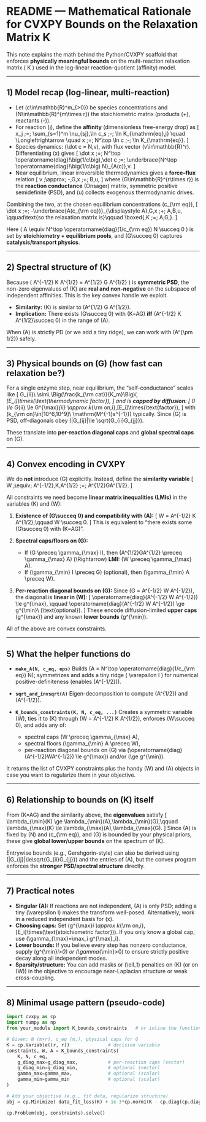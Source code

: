 # README — Mathematical Rationale for CVXPY Bounds on the Relaxation Matrix **K**

This note explains the math behind the Python/CVXPY scaffold that enforces **physically meaningful bounds** on the multi-reaction relaxation matrix
\(
K
\)
used in the log-linear reaction-quotient (affinity) model.

---

## 1) Model recap (log-linear, multi-reaction)

- Let \(c\in\mathbb{R}^m_{>0}\) be species concentrations and \(N\in\mathbb{R}^{m\times r}\) the stoichiometric matrix (products \(+\), reactants \(-\)).
- For reaction \(j\), define the **affinity** (dimensionless free-energy drop) as
  \[
  x_j \;=\; \sum_{s=1}^m \nu_{sj}\,\ln c_s \;-\; \ln K_{\mathrm{eq},j}
  \quad \Longleftrightarrow \quad
  x \;=\; N^\top \ln c \;-\; \ln K_{\mathrm{eq}}.
  \]
- Species dynamics: \(\dot c = N\,v\), with flux vector \(v\in\mathbb{R}^r\).
  Differentiating \(x\) gives
  \[
  \dot x \;=\; N^\top \operatorname{diag}\!\big(1/c\big)\,\dot c
           \;=\; \underbrace{N^\top \operatorname{diag}\!\big(1/c\big) N}_{A(c)}\,v.
  \]
- Near equilibrium, linear irreversible thermodynamics gives a **force–flux** relation
  \[
  v \;\approx\; -\,G\,x \;+\; B\,u,
  \]
  where \(G\in\mathbb{R}^{r\times r}\) is the **reaction conductance** (Onsager) matrix, symmetric positive semidefinite (PSD), and \(u\) collects exogenous thermodynamic drives.

Combining the two, at the chosen equilibrium concentrations \(c_{\rm eq}\),
\[
\dot x \;=\; -\underbrace{A(c_{\rm eq})}_{\displaystyle A}\,G\,x \;+\; A\,B\,u,
\qquad\text{so the relaxation matrix is}\qquad
\boxed{\,K \;=\; A\,G\,}.
\]

Here
\(
A \equiv N^\top \operatorname{diag}(1/c_{\rm eq}) N \succeq 0
\)
is set by **stoichiometry + equilibrium pools**, and \(G\succeq 0\) captures **catalysis/transport physics**.

---

## 2) Spectral structure of \(K\)

Because
\(
A^{-1/2} K A^{1/2} = A^{1/2} G A^{1/2}
\)
is **symmetric PSD**, the non-zero eigenvalues of \(K\) are **real and non-negative** on the subspace of independent affinities. This is the key convex handle we exploit.

- **Similarity:** \(K\) is similar to \(A^{1/2} G A^{1/2}\).
- **Implication:** There exists \(G\succeq 0\) with \(K=AG\) **iff** \(A^{-1/2} K A^{1/2}\succeq 0\) in the range of \(A\).

When \(A\) is strictly PD (or we add a tiny ridge), we can work with \(A^{\pm 1/2}\) safely.

---

## 3) Physical bounds on \(G\) (how fast can relaxation be?)

For a single enzyme step, near equilibrium, the “self-conductance” scales like
\[
G_{ii}\ \sim\ \Big(\frac{k_{\rm cat}}{K_m}\Big)_i\,[E_i]\times(\text{thermodynamic factor}),
\]
and is **capped by diffusion**:
\[
0 \le G_{ii} \le G^{\max}_{ii} \approx k_{\rm on,i}\,[E_i]\times(\text{factor}),
\]
with \(k_{\rm on}\in[10^6,10^9]\ \mathrm{M^{-1}s^{-1}}\) typically. Since \(G\) is PSD, off-diagonals obey \(|G_{ij}|\le \sqrt{G_{ii}G_{jj}}\).

These translate into **per-reaction diagonal caps** and **global spectral caps** on \(G\).

---

## 4) Convex encoding in CVXPY

We do **not** introduce \(G\) explicitly. Instead, define the **similarity variable**
\[
W \;\equiv\; A^{-1/2}\,K\,A^{1/2} \;=\; A^{1/2}GA^{1/2}.
\]

All constraints we need become **linear matrix inequalities (LMIs)** in the variables \(K\) and \(W\):

1. **Existence of \(G\succeq 0\) and compatibility with \(A\):**
   \[
   W = A^{-1/2} K A^{1/2},\qquad W \succeq 0.
   \]
   This is equivalent to “there exists some \(G\succeq 0\) with \(K=AG\)”.

2. **Spectral caps/floors on \(G\):**
   - If \(G \preceq \gamma_{\max} I\), then \(A^{1/2}GA^{1/2} \preceq \gamma_{\max} A\)
     \(\Rightarrow\) **LMI:** \(W \preceq \gamma_{\max} A\).
   - If \(\gamma_{\min} I \preceq G\) (optional), then \(\gamma_{\min} A \preceq W\).

3. **Per-reaction diagonal bounds on \(G\):**
   Since \(G = A^{-1/2} W A^{-1/2}\), the diagonal is **linear in \(W\)**:
   \[
   \operatorname{diag}(A^{-1/2} W A^{-1/2}) \le g^{\max}, \qquad
   \operatorname{diag}(A^{-1/2} W A^{-1/2}) \ge g^{\min}\ (\text{optional}).
   \]
   These encode diffusion-limited **upper caps** \(g^{\max}\) and any known **lower bounds** \(g^{\min}\).

All of the above are convex constraints.

---

## 5) What the helper functions do

- **`make_A(N, c_eq, eps)`**
  Builds \(A = N^\top \operatorname{diag}(1/c_{\rm eq}) N\); symmetrizes and adds a tiny ridge \( \varepsilon I \) for numerical positive-definiteness (enables \(A^{-1/2}\)).

- **`sqrt_and_invsqrt(A)`**
  Eigen-decomposition to compute \(A^{1/2}\) and \(A^{-1/2}\).

- **`K_bounds_constraints(K, N, c_eq, ...)`**
  Creates a symmetric variable \(W\), ties it to \(K\) through
  \(W = A^{-1/2} K A^{1/2}\), enforces \(W\succeq 0\), and adds any of:
  - spectral caps \(W \preceq \gamma_{\max} A\),
  - spectral floors \(\gamma_{\min} A \preceq W\),
  - per-reaction diagonal bounds on \(G\) via
    \(\operatorname{diag}(A^{-1/2}WA^{-1/2}) \le g^{\max}\) and/or \(\ge g^{\min}\).

It returns the list of CVXPY constraints plus the handy \(W\) and \(A\) objects in case you want to regularize them in your objective.

---

## 6) Relationship to bounds on \(K\) itself

From \(K=AG\) and the similarity above, the **eigenvalues** satisfy
\[
\lambda_{\min}(K) \ge \lambda_{\min}(A)\,\lambda_{\min}(G),\qquad
\lambda_{\max}(K) \le \lambda_{\max}(A)\,\lambda_{\max}(G).
\]
Since \(A\) is fixed by \(N\) and \(c_{\rm eq}\), and \(G\) is bounded by your physical priors, these give **global lower/upper bounds** on the spectrum of \(K\).

Entrywise bounds (e.g., Gershgorin-style) can also be derived using
\(|G_{ij}|\le\sqrt{G_{ii}G_{jj}}\) and the entries of \(A\), but the convex program enforces the **stronger PSD/spectral structure** directly.

---

## 7) Practical notes

- **Singular \(A\):** If reactions are not independent, \(A\) is only PSD; adding a tiny \(\varepsilon I\) makes the transform well-posed. Alternatively, work in a reduced independent basis for \(x\).
- **Choosing caps:** Set \(g^{\max}_i \approx k_{\rm on,i}\,[E_i]\times(\text{stoichiometric factor})\). If you only know a global cap, use \(\gamma_{\max}=\max_i g^{\max}_i\).
- **Lower bounds:** If you believe every step has nonzero conductance, supply \(g^{\min}_i>0\) or \(\gamma_{\min}>0\) to ensure strictly positive decay along all independent modes.
- **Sparsity/structure:** You can add masks or \(\ell_1\) penalties on \(K\) (or on \(W\)) in the objective to encourage near-Laplacian structure or weak cross-coupling.

---

## 8) Minimal usage pattern (pseudo-code)

```python
import cvxpy as cp
import numpy as np
from your_module import K_bounds_constraints   # or inline the function

# Given: N (m×r), c_eq (m,), physical caps for G
K = cp.Variable((r, r))              # decision variable
constraints, W, A = K_bounds_constraints(
    K, N, c_eq,
    g_diag_max=g_diag_max,           # per-reaction caps (vector)
    g_diag_min=g_diag_min,           # optional (vector)
    gamma_max=gamma_max,             # optional (scalar)
    gamma_min=gamma_min              # optional (scalar)
)

# Add your objective (e.g., fit data, regularize structure)
obj = cp.Minimize( data_fit_loss(K) + 1e-3*cp.norm1(K - cp.diag(cp.diag(K))) )

cp.Problem(obj, constraints).solve()
